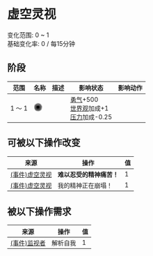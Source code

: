 # 虚空灵视  
变化范围: 0 ~ 1  
基础变化率: 0 / 每15分钟  
## 阶段  
范围  |  名称  |  描述  |  影响状态  |  影响动作  
----  |  ----  |  ----  |  ----  |  ----  
1 ～ 1  |  <img decoding="async" src="Sprite/VoidState.png" style="width:20px;">  |    |  [勇气](Courage.md)+500<br>[世界观](Structure.md)加成+1<br>[压力](Stress.md)加成-0.25  |    
## 可被以下操作改变  
来源  |  操作  |  值  
----  |  ----  |  ----  
[(事件)虚空灵视](Event_SpiritsEverywhere1g.md)  |  <b>难以忍受的精神痛苦！</b>  |  1  
[(事件)虚空灵视](Event_VoidExperience1g.md)  |  我的精神正在崩塌！  |  1  
## 被以下操作需求  
来源  |  操作  |  值  
----  |  ----  |  ----  
[(事件)监视者](Event_WatchedExperience1f.md)  |  解析自我  |  1  
